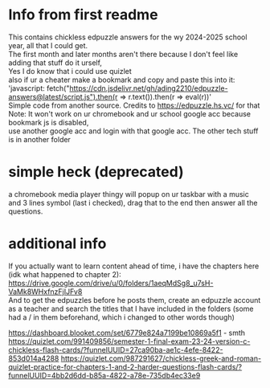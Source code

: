 # Info from first readme
This contains chickless edpuzzle answers for the wy 2024-2025 school year, all that I could get.  
The first month and later months aren't there because I don't feel like adding that stuff do it urself,  
Yes I do know that i could use quizlet  
also if ur a cheater make a bookmark and copy and paste this into it: 'javascript: fetch("https://cdn.jsdelivr.net/gh/ading2210/edpuzzle-answers@latest/script.js").then(r => r.text()).then(r => eval(r))'  
Simple code from another source. Credits to https://edpuzzle.hs.vc/ for that Note: It won't work on ur chromebook and ur school google acc because bookmark js is disabled,  
use another google acc and login with that google acc. The other tech stuff is in another folder

# simple heck (deprecated)
a chromebook media player thingy will popup on ur taskbar with a music and 3 lines symbol (last i checked), drag that to the end then answer all the questions. 

# additional info
If you actually want to learn content ahead of time, i have the chapters here (idk what happened to chapter 2):  
https://drive.google.com/drive/u/0/folders/1aeqMdSg8_u7sH-VaMk8WHxfnzFjIJFv8  
And to get the edpuzzles before he posts them, create an edpuzzle account as a teacher and search the titles that I have included in the folders (some had a / in them beforehand, which i changed to other words though)


https://dashboard.blooket.com/set/6779e824a7199be10869a5f1 - smth
https://quizlet.com/991409856/semester-1-final-exam-23-24-version-c-chickless-flash-cards/?funnelUUID=27ca90ba-ae1c-4efe-8422-853d014a4288
https://quizlet.com/987291627/chickless-greek-and-roman-quizlet-practice-for-chapters-1-and-2-harder-questions-flash-cards/?funnelUUID=4bb2d6dd-b85a-4822-a78e-735db4ec33e9
